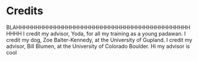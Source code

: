 # Credits

BLAHHHHHHHHHHHHHHHHHHHHHHHHHHHHHHHHHHHHHHHHHHHHHHHHH
I credit my advisor, Yoda, for all my training as a young padawan. 
I credit my dog, Zoe Balter-Kennedy, at the University of Gupland.
I credit my advisor, Bill Blumen, at the University of Colorado Boulder.
Hi my advisor is cool

